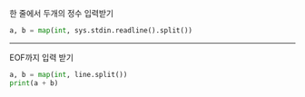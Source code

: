 한 줄에서 두개의 정수 입력받기

```python
a, b = map(int, sys.stdin.readline().split())
```

----

EOF까지 입력 받기

```python
a, b = map(int, line.split())
print(a + b)
```


